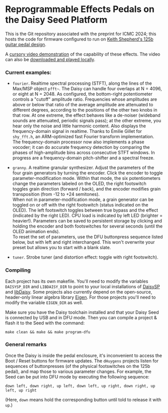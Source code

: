 # Reprogrammable Effects Pedals on the Daisy Seed Platform
This is the Git repository associated with the preprint for ICMC 2024; this hosts the code for firmware configured to run on [Keith Shepherd's 125b guitar pedal design](https://github.com/bkshepherd/DaisySeedProjects). 

A [cursory video demonstration](https://www.youtube.com/watch?v=kP8p7N7xG-s) of the capability of these effects. The video can also be [downloaded and played locally](https://github.com/amcerbu/StrobeSpectralGranular/blob/main/Documentation.mov). 

### Current examples:
* `fourier`. Realtime spectral processing (STFT), along the lines of the Max/MSP object `pfft~`. The Daisy can handle four overlaps at N = 4096, or eight at N = 2048. As configured, the bottom-right potentiometer controls a "cutoff" amplitude ratio. Frequencies whose amplitudes are above or below that ratio of the average amplitude are attenuated to different degrees, according to the positions of the other two knobs in that row. At one extreme, the effect behaves like a de-noiser (wideband sounds are attenuated, periodic signals pass); at the other extreme, you hear only the noise and little harmonic content. Also displays the frequency-domain signal in realtime. Thanks to Émilie Gillet for `shy_fft.h`, an ARM-optimized fast Fourier transform implementation.  
The frequency-domain processor now also implements a phase vocoder; it can do accurate frequency detection by comparing the phases of high-amplitude bins across consecutive STFT windows. In progress are a frequency-domain pitch-shifter and a spectral freeze.

* `granny`. A realtime granular synthesizer. Adjust the parameters of the four grain generators by turning the encoder. Click the encoder to toggle parameter-modification mode. Within that mode, the six potentiometers change the parameters labeled on the OLED, the right footswitch toggles grain direction (forward / back), and the encoder modifies grain transposition (from -12 to +24 semitones).  
When not in parameter-modification mode, a grain generator can be toggled on or off with the right footswitch (status indicated on the OLED). The left footswitch toggles between true bypass and the effect (indicated by the right LED). CPU load is indicated by left LED (brighter = heavier!). Parameters can be saved to persistent storage by clicking and holding the encoder and both footswitches for several seconds (until the OLED animation ends).  
To reset the set of parameters, use the DFU buttonpress sequence listed below, but with left and right interchanged. This won't overwrite your preset but allows you to start with a blank slate. 

* `tuner`. Strobe tuner (and distortion effect: toggle with right footswitch). 

### Compiling
Each project has its own makefile. You'll need to modify the variables `DAISYSP_DIR` and `LIBDAISY_DIR` to point to your local installations of [DaisySP](https://github.com/electro-smith/DaisySP) and [libDaisy](https://github.com/electro-smith/libDaisy). Some projects also currently depend on the open-source, header-only linear algebra library [Eigen](https://eigen.tuxfamily.org/index.php?title=Main_Page). For those projects you'll need to modify the variable `EIGEN_DIR` as well.

Make sure you have the Daisy toolchain installed and that your Daisy Seed is connected by USB and in DFU mode. Then you can compile a project & flash it to the Seed with the command:

    make clean && make && make program-dfu

### General remarks
Once the Daisy is inside the pedal enclosure, it's inconvenient to access the Boot / Reset buttons for firmware updates. The `dHuygens` projects listen for sequences of buttonpresses (of the physical footswitches on the 125b pedal), and map those to various parameter changes. For example, the Seed can be put into DFU mode by executing the following sequence:

    down left, down right, up left, down left, up right, down right, up left, up right

(Here, `down` means hold the corresponding button until told to release it with `up`.)
